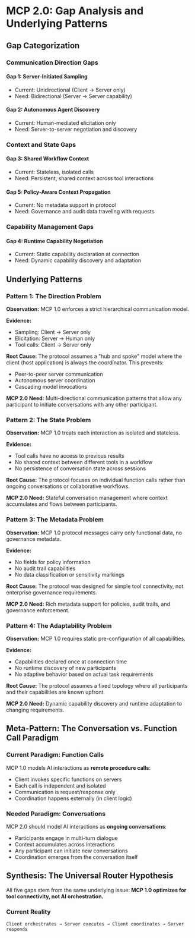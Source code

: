 # MCP 2.0: Gap Analysis and Underlying Patterns

## Gap Categorization

### Communication Direction Gaps

#### Gap 1: Server-Initiated Sampling

- Current: Unidirectional (Client → Server only)
- Need: Bidirectional (Server → Server capability)

#### Gap 2: Autonomous Agent Discovery

- Current: Human-mediated elicitation only
- Need: Server-to-server negotiation and discovery

### Context and State Gaps

#### Gap 3: Shared Workflow Context

- Current: Stateless, isolated calls
- Need: Persistent, shared context across tool interactions

#### Gap 5: Policy-Aware Context Propagation

- Current: No metadata support in protocol
- Need: Governance and audit data traveling with requests

### Capability Management Gaps

#### Gap 4: Runtime Capability Negotiation

- Current: Static capability declaration at connection
- Need: Dynamic capability discovery and adaptation

## Underlying Patterns

### Pattern 1: The Direction Problem

**Observation:** MCP 1.0 enforces a strict hierarchical communication model.

**Evidence:**

- Sampling: Client → Server only
- Elicitation: Server → Human only  
- Tool calls: Client → Server only

**Root Cause:** The protocol assumes a "hub and spoke" model where the client (host application) is always the coordinator. This prevents:

- Peer-to-peer server communication
- Autonomous server coordination
- Cascading model invocations

**MCP 2.0 Need:** Multi-directional communication patterns that allow any participant to initiate conversations with any other participant.

### Pattern 2: The State Problem

**Observation:** MCP 1.0 treats each interaction as isolated and stateless.

**Evidence:**

- Tool calls have no access to previous results
- No shared context between different tools in a workflow
- No persistence of conversation state across sessions

**Root Cause:** The protocol focuses on individual function calls rather than ongoing conversations or collaborative workflows.

**MCP 2.0 Need:** Stateful conversation management where context accumulates and flows between participants.

### Pattern 3: The Metadata Problem

**Observation:** MCP 1.0 protocol messages carry only functional data, no governance metadata.

**Evidence:**

- No fields for policy information
- No audit trail capabilities
- No data classification or sensitivity markings

**Root Cause:** The protocol was designed for simple tool connectivity, not enterprise governance requirements.

**MCP 2.0 Need:** Rich metadata support for policies, audit trails, and governance enforcement.

### Pattern 4: The Adaptability Problem

**Observation:** MCP 1.0 requires static pre-configuration of all capabilities.

**Evidence:**

- Capabilities declared once at connection time
- No runtime discovery of new participants
- No adaptive behavior based on actual task requirements

**Root Cause:** The protocol assumes a fixed topology where all participants and their capabilities are known upfront.

**MCP 2.0 Need:** Dynamic capability discovery and runtime adaptation to changing requirements.

## Meta-Pattern: The Conversation vs. Function Call Paradigm

### Current Paradigm: Function Calls

MCP 1.0 models AI interactions as **remote procedure calls**:

- Client invokes specific functions on servers
- Each call is independent and isolated
- Communication is request/response only
- Coordination happens externally (in client logic)

### Needed Paradigm: Conversations

MCP 2.0 should model AI interactions as **ongoing conversations**:

- Participants engage in multi-turn dialogue
- Context accumulates across interactions
- Any participant can initiate new conversations
- Coordination emerges from the conversation itself

## Synthesis: The Universal Router Hypothesis

All five gaps stem from the same underlying issue: **MCP 1.0 optimizes for tool connectivity, not AI orchestration.**

### Current Reality

```text
Client orchestrates → Server executes → Client coordinates → Server responds
```
